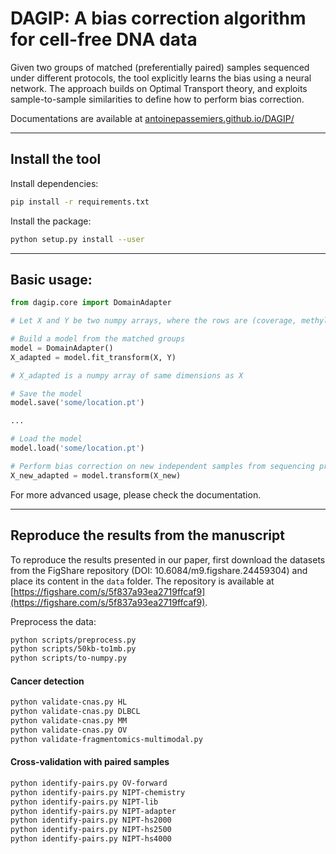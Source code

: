 # DAGIP: A bias correction algorithm for cell-free DNA data

Given two groups of matched (preferentially paired) samples sequenced under different protocols, the tool explicitly learns the bias using a neural network. The approach builds on Optimal Transport theory, and exploits sample-to-sample similarities to define how to perform bias correction.

Documentations are available at [antoinepassemiers.github.io/DAGIP/](antoinepassemiers.github.io/DAGIP/)

---

## Install the tool

Install dependencies:
```bash
pip install -r requirements.txt
```

Install the package:
```bash
python setup.py install --user
```

---

## Basic usage:

```python
from dagip.core import DomainAdapter

# Let X and Y be two numpy arrays, where the rows are (coverage, methylation, fragmentomic) profiles and columns are features (e.g., DMRs, bins). Y and X have been produced under sequencing protocols 1 and 2, respectively.

# Build a model from the matched groups
model = DomainAdapter()
X_adapted = model.fit_transform(X, Y)

# X_adapted is a numpy array of same dimensions as X

# Save the model
model.save('some/location.pt')

...

# Load the model
model.load('some/location.pt')

# Perform bias correction on new independent samples from sequencing protocol 2
X_new_adapted = model.transform(X_new)
```

For more advanced usage, please check the documentation.

---

## Reproduce the results from the manuscript

To reproduce the results presented in our paper, first download the datasets from the FigShare repository (DOI: 10.6084/m9.figshare.24459304) and place its content in the `data` folder. The repository is available at [https://figshare.com/s/5f837a93ea2719ffcaf9](https://figshare.com/s/5f837a93ea2719ffcaf9).

Preprocess the data:
```bash
python scripts/preprocess.py
python scripts/50kb-to1mb.py
python scripts/to-numpy.py
```

#### Cancer detection

```bash
python validate-cnas.py HL
python validate-cnas.py DLBCL
python validate-cnas.py MM
python validate-cnas.py OV
python validate-fragmentomics-multimodal.py
```

#### Cross-validation with paired samples

```bash
python identify-pairs.py OV-forward
python identify-pairs.py NIPT-chemistry
python identify-pairs.py NIPT-lib
python identify-pairs.py NIPT-adapter
python identify-pairs.py NIPT-hs2000
python identify-pairs.py NIPT-hs2500
python identify-pairs.py NIPT-hs4000
```
